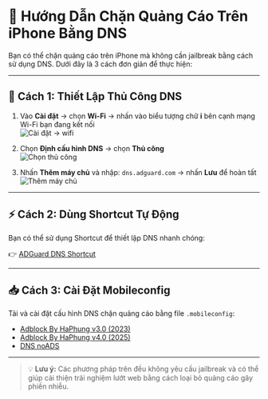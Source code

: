 # 📱 Hướng Dẫn Chặn Quảng Cáo Trên iPhone Bằng DNS

Bạn có thể chặn quảng cáo trên iPhone mà không cần jailbreak bằng cách sử dụng DNS. Dưới đây là 3 cách đơn giản để thực hiện:

---

## 🔧 Cách 1: Thiết Lập Thủ Công DNS

1. Vào **Cài đặt** → chọn **Wi-Fi** → nhấn vào biểu tượng chữ **i** bên cạnh mạng Wi-Fi bạn đang kết nối  
   ![Cài đặt -> wifi](https://tenten.vn/tin-tuc/wp-content/uploads/2022/03/Screenshot-2022-03-15-153230-4.png)

2. Chọn **Định cấu hình DNS** → chọn **Thủ công**  
   ![Chọn thủ công](https://tenten.vn/tin-tuc/wp-content/uploads/2022/03/Screenshot-2022-03-15-153244-4.png)

3. Nhấn **Thêm máy chủ** và nhập: `dns.adguard.com` → nhấn **Lưu** để hoàn tất  
   ![Thêm máy chủ](https://tenten.vn/tin-tuc/wp-content/uploads/2022/03/Screenshot-2022-03-15-153258-4.png)

---

## ⚡ Cách 2: Dùng Shortcut Tự Động

Bạn có thể sử dụng Shortcut để thiết lập DNS nhanh chóng:

👉 [ADGuard DNS Shortcut](https://www.icloud.com/shortcuts/ede39cad3b6e4f718e2f897d2045b30f)

---

## 📥 Cách 3: Cài Đặt Mobileconfig

Tải và cài đặt cấu hình DNS chặn quảng cáo bằng file `.mobileconfig`:

- [Adblock By HaPhung v3.0 (2023)](https://drphe.github.io/KhoIPA/upload/Adblock%20Edit%20By%20HaPhung%20(v3.0)%202023.mobileconfig)
- [Adblock By HaPhung v4.0 (2025)](https://drphe.github.io/KhoIPA/upload/Adblock%20Edit%20By%20HaPhung%20(v4.0)%202025.mobileconfig)
- [DNS noADS](https://vdns.io.vn/dot-Signed.mobileconfig)

---

> 💡 **Lưu ý:** Các phương pháp trên đều không yêu cầu jailbreak và có thể giúp cải thiện trải nghiệm lướt web bằng cách loại bỏ quảng cáo gây phiền nhiễu.
